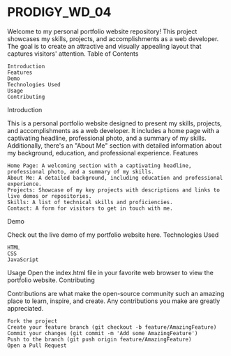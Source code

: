 # PRODIGY_WD_04
Welcome to my personal portfolio website repository! This project showcases my skills, projects, and accomplishments as a web developer. The goal is to create an attractive and visually appealing layout that captures visitors' attention.
Table of Contents

    Introduction
    Features
    Demo
    Technologies Used
    Usage
    Contributing
   

Introduction

This is a personal portfolio website designed to present my skills, projects, and accomplishments as a web developer. It includes a home page with a captivating headline, professional photo, and a summary of my skills. Additionally, there's an "About Me" section with detailed information about my background, education, and professional experience.
Features

    Home Page: A welcoming section with a captivating headline, professional photo, and a summary of my skills.
    About Me: A detailed background, including education and professional experience.
    Projects: Showcase of my key projects with descriptions and links to live demos or repositories.
    Skills: A list of technical skills and proficiencies.
    Contact: A form for visitors to get in touch with me.

Demo

Check out the live demo of my portfolio website here.
Technologies Used

    HTML
    CSS
    JavaScript
Usage
Open the index.html file in your favorite web browser to view the portfolio website.
Contributing

Contributions are what make the open-source community such an amazing place to learn, inspire, and create. Any contributions you make are greatly appreciated.

    Fork the project
    Create your feature branch (git checkout -b feature/AmazingFeature)
    Commit your changes (git commit -m 'Add some AmazingFeature')
    Push to the branch (git push origin feature/AmazingFeature)
    Open a Pull Request
